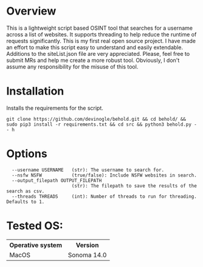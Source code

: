 
# Overview
This is a lightweight script based OSINT tool that searches for a username across a list of websites. It supports threading
to help reduce the runtime of requests significantly. This is my first real open source project. I have made 
an effort to make this script easy to understand and easily extendable. Additions to the siteList.json file are 
very appreciated. Please, feel free to submit MRs and help me create a more robust tool. Obviously, I don't assume any
responsibility for the misuse of this tool.

# Installation
Installs the requirements for the script.

    git clone https://github.com/devinogle/behold.git && cd behold/ && sudo pip3 install -r requirements.txt && cd src && python3 behold.py -- h  

# Options
```
  --username USERNAME   (str): The username to search for.
  --nsfw NSFW           (true/false): Include NSFW websites in search.
  --output_filepath OUTPUT_FILEPATH
                        (str): The filepath to save the results of the search as csv.
  --threads THREADS     (int): Number of threads to run for threading. Defaults to 1.
```

# Tested OS:
<table>
    <tr>
        <th>Operative system</th>
        <th> Version </th>
    </tr>
    <tr>
        <td>MacOS</td>
        <td> Sonoma 14.0 </td>
    </tr>
</table>